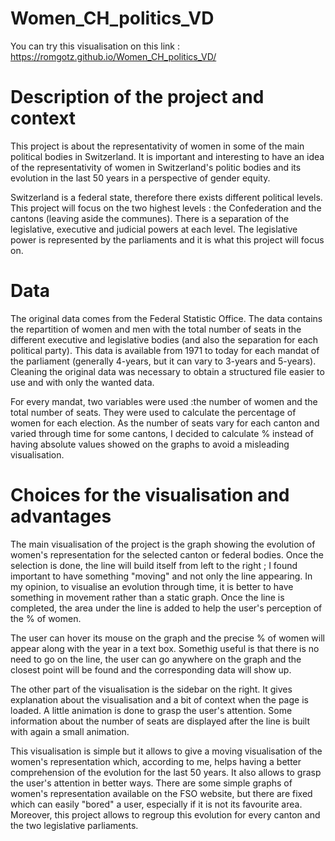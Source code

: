 # Women_CH_politics_VD
You can try this visualisation on this link : https://romgotz.github.io/Women_CH_politics_VD/
# Description of the project and context
This project is about the representativity of women in some of the main political bodies in Switzerland. It is important and interesting to have an idea of the representativity of women in Switzerland's politic bodies and its evolution in the last 50 years in a perspective of gender equity. 

Switzerland is a federal state, therefore there exists different political levels. This project will focus on the two highest levels : the Confederation and the cantons (leaving aside the communes). There is a separation of the legislative, executive and judicial powers at each level. The legislative power is represented by the parliaments and it is what this project will focus on.

# Data 
The original data comes from the Federal Statistic Office. The data contains the repartition of women and men with the total number of seats in the different executive and legislative bodies (and also the separation for each political party). This data is available from 1971 to today for each mandat of the parliament (generally 4-years, but it can vary to 3-years and 5-years). Cleaning the original data was necessary to obtain a structured file easier to use and with only the wanted data. 

For every mandat, two variables were used :the number of women and the total number of seats. They were used to calculate the percentage of women for each election. As the number of seats vary for each canton and varied through time for some cantons, I decided to calculate % instead of having absolute values showed on the graphs to avoid a misleading visualisation. 

# Choices for the visualisation and advantages

The main visualisation of the project is the graph showing the evolution of women's representation for the selected canton or federal bodies. Once the selection is done, the line will build itself from left to the right ; I found important to have something "moving" and not only the line appearing. In my opinion, to visualise an evolution through time, it is better to have something in movement rather than a static graph. Once the line is completed, the area under the line is added to help the user's perception of the % of women. 

The user can hover its mouse on the graph and the precise % of women will appear along with the year in a text box. Somethig useful is that there is no need to go on the line, the user can go anywhere on the graph and the closest point will be found and the corresponding data will show up. 

The other part of the visualisation is the sidebar on the right. It gives explanation about the visualisation and a bit of context when the page is loaded. A little animation is done to grasp the user's attention. Some information about the number of seats are displayed after the line is built with again a small animation.

This visualisation is simple but it allows to give a moving visualisation of the women's representation which, according to me, helps having a better comprehension of the evolution for the last 50 years. It also allows to grasp the user's attention in better ways. There are some simple graphs of women's representation available on the FSO website, but there are fixed which can easily "bored" a user, especially if it is not its favourite area. Moreover, this project allows to regroup this evolution for every canton and the two legislative parliaments.
